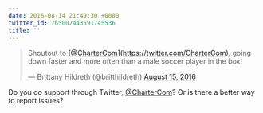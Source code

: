 ```yaml
---
date: 2016-08-14 21:49:30 +0000
twitter_id: 765002443591745536
title: ''
---
```


<blockquote class="twitter-tweet"><p lang="en" dir="ltr">Shoutout to <a href="https://twitter.com/CharterCom?ref_src=twsrc%5Etfw">[@CharterCom](https://twitter.com/CharterCom)</a>, going down faster and more often than a male soccer player in the box!</p>&mdash; Brittany Hildreth (@britthildreth) <a href="https://twitter.com/britthildreth/status/765000196526931968?ref_src=twsrc%5Etfw">August 15, 2016</a></blockquote>
<script async src="https://platform.twitter.com/widgets.js" charset="utf-8"></script>

Do you do support through Twitter, [@CharterCom](https://twitter.com/CharterCom)? Or is there a better way to report issues? 

